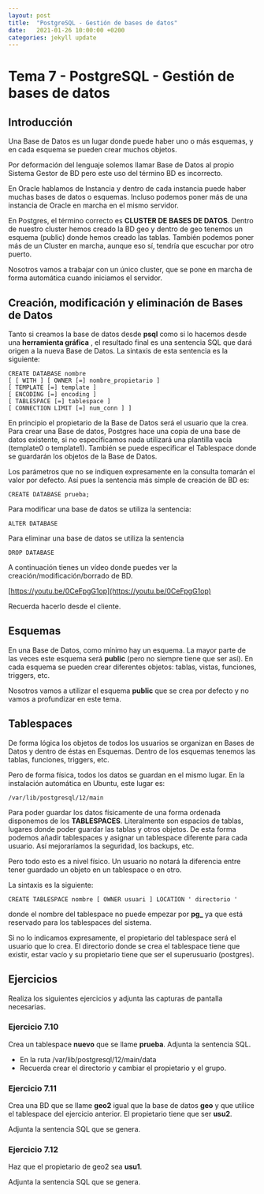 ```yaml
---
layout: post
title:  "PostgreSQL - Gestión de bases de datos"
date:   2021-01-26 10:00:00 +0200
categories: jekyll update
---
```


# Tema 7 - PostgreSQL - Gestión de bases de datos

## Introducción

Una Base de Datos es un lugar donde puede haber uno o más esquemas, y en cada esquema se pueden crear muchos objetos.

Por deformación del lenguaje solemos llamar Base de Datos al propio Sistema Gestor de BD pero este uso del término BD es incorrecto.

En Oracle hablamos de Instancia y dentro de cada instancia puede haber muchas bases de datos o esquemas. Incluso podemos poner más de una instancia de Oracle en marcha en el mismo servidor.

En Postgres, el término correcto es **CLUSTER DE BASES DE DATOS**. Dentro de nuestro cluster hemos creado la BD geo y dentro de geo tenemos un esquema (public) donde hemos creado las tablas. También podemos poner más de un Cluster en marcha, aunque eso sí, tendría que escuchar por otro puerto.

Nosotros vamos a trabajar con un único cluster, que se pone en marcha de forma automática cuando iniciamos el servidor.

## Creación, modificación y eliminación de Bases de Datos

Tanto si creamos la base de datos desde **psql** como si lo hacemos desde una **herramienta gráfica** , el resultado final es una sentencia SQL que dará origen a la nueva Base de Datos. La sintaxis de esta sentencia es la siguiente:

	CREATE DATABASE nombre
	[ [ WITH ] [ OWNER [=] nombre_propietario ]
	[ TEMPLATE [=] template ]
	[ ENCODING [=] encoding ]
	[ TABLESPACE [=] tablespace ]
	[ CONNECTION LIMIT [=] num_conn ] ]

En principio el propietario de la Base de Datos será el usuario que la crea. Para crear una Base de datos, Postgres hace una copia de una base de datos existente, si no especificamos nada utilizará una plantilla vacía (template0 o template1). También se puede especificar el Tablespace donde se guardarán los objetos de la Base de Datos.

Los parámetros que no se indiquen expresamente en la consulta tomarán el valor por defecto.  Así pues la sentencia más simple de creación de BD es: 

	CREATE DATABASE prueba;

Para modificar una base de datos se utiliza la sentencia:

	ALTER DATABASE

Para eliminar una base de datos se utiliza la sentencia

	DROP DATABASE

A continuación tienes un vídeo donde puedes ver la creación/modificación/borrado de BD.

[https://youtu.be/0CeFpgG1op](https://youtu.be/0CeFpgG1op)

Recuerda hacerlo desde el cliente.


## Esquemas

En una Base de Datos, como mínimo hay un esquema. La mayor parte de las veces este esquema será **public** (pero no siempre tiene que ser así). En cada esquema se pueden crear diferentes objetos: tablas, vistas, funciones, triggers, etc.

Nosotros vamos a utilizar el esquema **public** que se crea por defecto y no vamos a profundizar en este tema.

## Tablespaces

De forma lógica los objetos de todos los usuarios se organizan en Bases de Datos y dentro de éstas en Esquemas. Dentro de los esquemas tenemos las tablas, funciones, triggers, etc.

Pero de forma física, todos los datos se guardan en el mismo lugar. En la instalación automática en Ubuntu, este lugar es:

	/var/lib/postgresql/12/main

Para poder guardar los datos físicamente de una forma ordenada disponemos de los **TABLESPACES**. Literalmente son espacios de tablas, lugares donde poder guardar las tablas y otros objetos. De esta forma podemos añadir tablespaces y asignar un tablespace diferente para cada usuario.  Así mejoraríamos la seguridad, los backups, etc.  

Pero todo esto es a nivel físico. Un usuario no notará la diferencia entre tener guardado un objeto en un tablespace o en otro.

La sintaxis es la siguiente:

	CREATE TABLESPACE nombre [ OWNER usuari ] LOCATION ' directorio '

donde el nombre del tablespace no puede empezar por **pg_** ya que está reservado para los tablespaces del sistema.

Si no lo indicamos expresamente, el propietario del tablespace será el usuario que lo crea. El directorio donde se crea el tablespace tiene que existir, estar vacío y su propietario tiene que ser el superusuario (postgres).


## Ejercicios

Realiza los siguientes ejercicios y adjunta las capturas de pantalla necesarias.

### Ejercicio 7.10

Crea un tablespace **nuevo** que se llame **prueba**. Adjunta la sentencia SQL.

- En la ruta /var/lib/postgresql/12/main/data
- Recuerda crear el directorio y cambiar el propietario y el grupo.

### Ejercicio 7.11

Crea una BD que se llame **geo2** igual que la base de datos **geo** y que utilice el tablespace del ejercicio anterior. El propietario tiene que ser **usu2**.

Adjunta la sentencia SQL que se genera.

### Ejercicio 7.12

Haz que el propietario de geo2 sea **usu1**.

Adjunta la sentencia SQL que se genera.